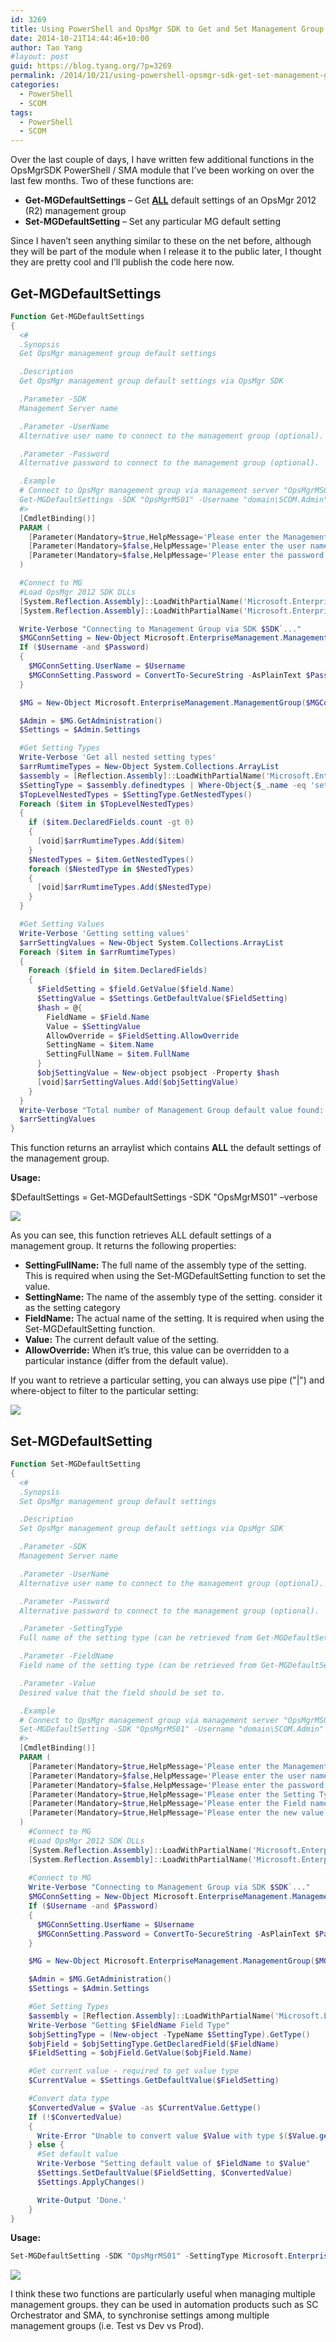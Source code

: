 ```yaml
---
id: 3269
title: Using PowerShell and OpsMgr SDK to Get and Set Management Group Default settings
date: 2014-10-21T14:44:46+10:00
author: Tao Yang
#layout: post
guid: https://blog.tyang.org/?p=3269
permalink: /2014/10/21/using-powershell-opsmgr-sdk-get-set-management-group-default-settings/
categories:
  - PowerShell
  - SCOM
tags:
  - PowerShell
  - SCOM
---
```

Over the last couple of days, I have written few additional functions in the OpsMgrSDK PowerShell / SMA module that I’ve been working on over the last few months. Two of these functions are:

* **Get-MGDefaultSettings** – Get <strong><span style="text-decoration: underline;">ALL</span></strong> default settings of an OpsMgr 2012 (R2) management group
* **Set-MGDefaultSetting** – Set any particular MG default setting

Since I haven’t seen anything similar to these on the net before, although they will be part of the module when I release it to the public later, I thought they are pretty cool and I’ll publish the code here now.

## Get-MGDefaultSettings

```powershell
Function Get-MGDefaultSettings
{
  <# 
  .Synopsis
  Get OpsMgr management group default settings

  .Description
  Get OpsMgr management group default settings via OpsMgr SDK

  .Parameter -SDK
  Management Server name

  .Parameter -UserName
  Alternative user name to connect to the management group (optional).

  .Parameter -Password
  Alternative password to connect to the management group (optional).

  .Example
  # Connect to OpsMgr management group via management server "OpsMgrMS01" using alternative credentials and retrieve all the settings:
  Get-MGDefaultSettings -SDK "OpsMgrMS01" -Username "domain\SCOM.Admin" -Password "password1234"
  #>
  [CmdletBinding()]
  PARAM (
    [Parameter(Mandatory=$true,HelpMessage='Please enter the Management Server name')][Alias('DAS','Server','s')][String]$SDK,
    [Parameter(Mandatory=$false,HelpMessage='Please enter the user name to connect to the OpsMgr management group')][Alias('u')][String]$Username = $null,
    [Parameter(Mandatory=$false,HelpMessage='Please enter the password to connect to the OpsMgr management group')][Alias('p')][String]$Password = $null
  )

  #Connect to MG
  #Load OpsMgr 2012 SDK DLLs
  [System.Reflection.Assembly]::LoadWithPartialName('Microsoft.EnterpriseManagement.OperationsManager.Common') | Out-Null
  [System.Reflection.Assembly]::LoadWithPartialName('Microsoft.EnterpriseManagement.OperationsManager') | Out-Null

  Write-Verbose "Connecting to Management Group via SDK $SDK`..."
  $MGConnSetting = New-Object Microsoft.EnterpriseManagement.ManagementGroupConnectionSettings($SDK)
  If ($Username -and $Password)
  {
    $MGConnSetting.UserName = $Username
    $MGConnSetting.Password = ConvertTo-SecureString -AsPlainText $Password -Force
  }

  $MG = New-Object Microsoft.EnterpriseManagement.ManagementGroup($MGConnSetting)

  $Admin = $MG.GetAdministration()
  $Settings = $Admin.Settings

  #Get Setting Types
  Write-Verbose 'Get all nested setting types'
  $arrRumtimeTypes = New-Object System.Collections.ArrayList
  $assembly = [Reflection.Assembly]::LoadWithPartialName('Microsoft.EnterpriseManagement.OperationsManager')
  $SettingType = $assembly.definedtypes | Where-Object{$_.name -eq 'settings'}
  $TopLevelNestedTypes = $SettingType.GetNestedTypes()
  Foreach ($item in $TopLevelNestedTypes)
  {
    if ($item.DeclaredFields.count -gt 0)
    {
      [void]$arrRumtimeTypes.Add($item)
    }
    $NestedTypes = $item.GetNestedTypes()
    foreach ($NestedType in $NestedTypes)
    {
      [void]$arrRumtimeTypes.Add($NestedType)
    }
  }

  #Get Setting Values
  Write-Verbose 'Getting setting values'
  $arrSettingValues = New-Object System.Collections.ArrayList
  Foreach ($item in $arrRumtimeTypes)
  {
    Foreach ($field in $item.DeclaredFields)
    {
      $FieldSetting = $field.GetValue($field.Name)
      $SettingValue = $Settings.GetDefaultValue($FieldSetting)
      $hash = @{
        FieldName = $Field.Name
        Value = $SettingValue
        AllowOverride = $FieldSetting.AllowOverride
        SettingName = $item.Name
        SettingFullName = $item.FullName
      }
      $objSettingValue = New-object psobject -Property $hash
      [void]$arrSettingValues.Add($objSettingValue)
    }
  }
  Write-Verbose "Total number of Management Group default value found: $($arrSettingValues.count)."
  $arrSettingValues
}

```
This function returns an arraylist which contains **ALL** the default settings of the management group.

**Usage:**

$DefaultSettings = Get-MGDefaultSettings -SDK "OpsMgrMS01" –verbose

![](https://blog.tyang.org/wp-content/uploads/2014/10/image9.png)

As you can see, this function retrieves ALL default settings of a management group. It returns the following properties:

* **SettingFullName:** The full name of the assembly type of the setting. This is required when using the Set-MGDefaultSetting function to set the value.
* **SettingName:** The name of the assembly type of the setting. consider it as the setting category
* **FieldName:** The actual name of the setting. It is required when using the Set-MGDefaultSetting function.
* **Value:** The current default value of the setting.
* **AllowOverride:** When it’s true, this value can be overridden to a particular instance (differ from the default value).

If you want to retrieve a particular setting, you can always use pipe ("\|") and where-object to filter to the particular setting:

![](https://blog.tyang.org/wp-content/uploads/2014/10/image10.png)

## Set-MGDefaultSetting

```powershell
Function Set-MGDefaultSetting
{
  <# 
  .Synopsis
  Set OpsMgr management group default settings

  .Description
  Set OpsMgr management group default settings via OpsMgr SDK

  .Parameter -SDK
  Management Server name

  .Parameter -UserName
  Alternative user name to connect to the management group (optional).

  .Parameter -Password
  Alternative password to connect to the management group (optional).

  .Parameter -SettingType
  Full name of the setting type (can be retrieved from Get-MGDefaultSettings).

  .Parameter -FieldName
  Field name of the setting type (can be retrieved from Get-MGDefaultSettings).

  .Parameter -Value
  Desired value that the field should be set to.

  .Example
  # Connect to OpsMgr management group via management server "OpsMgrMS01" using alternative credentials and set ProxyingEnabled default setting to TRUE:
  Set-MGDefaultSetting -SDK "OpsMgrMS01" -Username "domain\SCOM.Admin" -Password "password1234" -SettingType Microsoft.EnterpriseManagement.Administration.Settings+HealthService -FieldName ProxyingEnabled -Value $TRUE
  #>
  [CmdletBinding()]
  PARAM (
    [Parameter(Mandatory=$true,HelpMessage='Please enter the Management Server name')][Alias('DAS','Server','s')][String]$SDK,
    [Parameter(Mandatory=$false,HelpMessage='Please enter the user name to connect to the OpsMgr management group')][Alias('u')][String]$Username = $null,
    [Parameter(Mandatory=$false,HelpMessage='Please enter the password to connect to the OpsMgr management group')][Alias('p')][String]$Password = $null,
    [Parameter(Mandatory=$true,HelpMessage='Please enter the Setting Type name')][Alias('Setting')][String]$SettingType,
    [Parameter(Mandatory=$true,HelpMessage='Please enter the Field name')][Alias('Field')][String]$FieldName,
    [Parameter(Mandatory=$true,HelpMessage='Please enter the new value for the field name')][Alias('v')]$Value
  )
    #Connect to MG
    #Load OpsMgr 2012 SDK DLLs
    [System.Reflection.Assembly]::LoadWithPartialName('Microsoft.EnterpriseManagement.OperationsManager.Common') | Out-Null
    [System.Reflection.Assembly]::LoadWithPartialName('Microsoft.EnterpriseManagement.OperationsManager') | Out-Null
 
    #Connect to MG
    Write-Verbose "Connecting to Management Group via SDK $SDK`..."
    $MGConnSetting = New-Object Microsoft.EnterpriseManagement.ManagementGroupConnectionSettings($SDK)
    If ($Username -and $Password)
    {
      $MGConnSetting.UserName = $Username
      $MGConnSetting.Password = ConvertTo-SecureString -AsPlainText $Password -Force
    }

    $MG = New-Object Microsoft.EnterpriseManagement.ManagementGroup($MGConnSetting)

    $Admin = $MG.GetAdministration()
    $Settings = $Admin.Settings

    #Get Setting Types
    $assembly = [Reflection.Assembly]::LoadWithPartialName('Microsoft.EnterpriseManagement.OperationsManager')
    Write-Verbose "Getting $FieldName Field Type"
    $objSettingType = (New-object -TypeName $SettingType).GetType()
    $objField = $objSettingType.GetDeclaredField($FieldName)
    $FieldSetting = $objField.GetValue($objField.Name)

    #Get current value - required to get value type
    $CurrentValue = $Settings.GetDefaultValue($FieldSetting)

    #Convert data type
    $ConvertedValue = $Value -as $CurrentValue.Gettype()
    If (!$ConvertedValue)
    {
      Write-Error "Unable to convert value $Value with type $($Value.gettype()) to type $($CurrentValue.Gettype())."
    } else {
      #Set default value
      Write-Verbose "Setting default value of $FieldName to $Value"
      $Settings.SetDefaultValue($FieldSetting, $ConvertedValue)
      $Settings.ApplyChanges()

      Write-Output 'Done.'
    }
}

```
**Usage:**

```powershell
Set-MGDefaultSetting -SDK "OpsMgrMS01" -SettingType Microsoft.EnterpriseManagement.Administration.Settings+ManagementGroup+AlertResolution -FieldName AlertAutoResolveDays -Value 3 –verbose
```

![](https://blog.tyang.org/wp-content/uploads/2014/10/image11.png)

I think these two functions are particularly useful when managing multiple management groups. they can be used in automation products such as SC Orchestrator and SMA, to synchronise settings among multiple management groups (i.e. Test vs Dev vs Prod).